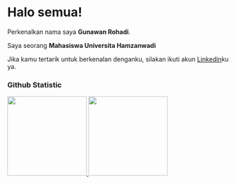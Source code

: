 # Halo semua! 
 
Perkenalkan nama saya **Gunawan Rohadi**.<br>
 
Saya seorang **Mahasiswa Universita Hamzanwadi**
 
Jika kamu tertarik untuk berkenalan denganku, silakan ikuti akun [Linkedin]()ku ya.
 
### Github Statistic
<p align="left">
<a href="https://github.com/penuliscode">
  <img height="180em" src="https://github-readme-stats-eight-theta.vercel.app/api?username=penuliscode&show_icons=true&theme=algolia&include_all_commits=true&count_private=true"/>
  <img height="180em" src="https://github-readme-stats-eight-theta.vercel.app/api/top-langs/?username=penuliscode&layout=compact&layout=compact&theme=algolia"/>
</a>
</p>
